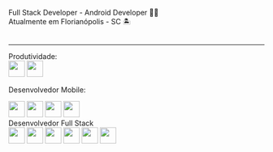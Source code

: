 Full Stack Developer - Android Developer 🐱‍👤 <br>
Atualmente em  Florianópolis - SC 🏝 <br> <br>
<hr>
Produtividade:
<div style="display:inlineblock;">
  <img src="https://cdn.jsdelivr.net/gh/devicons/devicon/icons/github/github-original.svg"  style="width:32px"/>
  <img src="https://cdn.jsdelivr.net/gh/devicons/devicon/icons/azure/azure-original-wordmark.svg" style="width:32px" />                
</div>

Desenvolvedor 
Mobile: 
<div style="display:inlineblock;">
    <img src="https://cdn.jsdelivr.net/gh/devicons/devicon/icons/swift/swift-original.svg" style="width:32px"/>
    <img src="https://cdn.jsdelivr.net/gh/devicons/devicon/icons/android/android-original.svg" style="width:32px"/>
    <img src="https://cdn.jsdelivr.net/gh/devicons/devicon/icons/java/java-original-wordmark.svg" style="width:32px"/>        
    <img src="https://cdn.jsdelivr.net/gh/devicons/devicon/icons/kotlin/kotlin-original.svg" style="width:32px"/>
          
</div>
Desenvolvedor Full Stack
<div style="display:inlineblock">
  <img src="https://cdn.jsdelivr.net/gh/devicons/devicon/icons/csharp/csharp-original.svg" style="width:32px"/>
  <img src="https://cdn.jsdelivr.net/gh/devicons/devicon/icons/java/java-original-wordmark.svg" style="width:32px"/>        
  <img src="https://cdn.jsdelivr.net/gh/devicons/devicon/icons/python/python-original.svg" style="width:32px" />
  <img src="https://cdn.jsdelivr.net/gh/devicons/devicon/icons/html5/html5-original.svg" style="width:32px"/>
  <img src="https://cdn.jsdelivr.net/gh/devicons/devicon/icons/css3/css3-original.svg" style="width:32px"/>
  <img src="https://cdn.jsdelivr.net/gh/devicons/devicon/icons/javascript/javascript-original.svg" style="width:32px"/>
</div>
